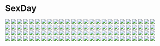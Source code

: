 # SexDay
![](https://konachan.com/image/9792a8ba583ec028beab3919a41df5b5/Konachan.com%20-%2094948%20green_hair%20hajiko%20japanese_clothes%20kochiya_sanae%20long_hair%20magic%20miko%20ofuda%20touhou%20yellow_eyes.jpg)
![](https://konachan.com/image/b2804b64549c0c1c966583fc7d8ae30a/Konachan.com%20-%2064508%20maribel_han%20touhou%20usami_renko.jpg)
![](https://konachan.com/image/ba0b64c89b87ccc0ba63db3308c72823/Konachan.com%20-%20102435%20dress%20jinn_avalon%20kaname_madoka%20mahou_shoujo_madoka_magica%20pink_hair%20red_eyes%20twintails.jpg)
![](https://konachan.com/jpeg/ebc826b1563d8e158b8a370e1d6923ee/Konachan.com%20-%20272463%20aliasing%20animal%20aqua_eyes%20aqua_hair%20bibboss39%20bubbles%20deep-sea_girl_%28vocaloid%29%20dress%20fish%20hatsune_miku%20long_hair%20twintails%20underwater%20vocaloid%20water.jpg)
![](https://konachan.com/image/fb600e6c7bcb6a25dc11393d592867b3/Konachan.com%20-%20197294%20green_eyes%20green_hair%20japanese_clothes%20jpeg_artifacts%20kochiya_sanae%20long_hair%20miko%20ofuda%20sishenfan%20skirt%20socks%20touhou.jpg)
![](https://konachan.com/image/1bad50a2bd2478d0ad25df2adee7d369/Konachan.com%20-%2090484%20dress%20group%20guitar%20gumi%20hatsune_miku%20instrument%20kagamine_len%20kagamine_rin%20kaito%20kamui_gakupo%20male%20megurine_luka%20meiko%20radu%20twintails%20vocaloid.jpg)
![](https://konachan.com/image/6ab49683f5e41802b630c2395fbd65d4/Konachan.com%20-%20164415%20bakemonogatari%20close%20gamerag%20monogatari_%28series%29%20sengoku_nadeko.jpg)
![](https://konachan.com/image/67fffdc1b3afd4b40874a60ad352c311/Konachan.com%20-%20307761%20ass%20a.x.%20bra%20close%20original%20panties%20purple_hair%20underwear.jpg)
![](https://konachan.com/jpeg/3e55d161f05ffb9bf9690b417399397c/Konachan.com%20-%20115012%20chibi%20close%20crying%20hatsune_miku%20tears%20vector%20vocaloid.jpg)
![](https://konachan.com/image/b692e6ccbbfb6ca63e8b54cc8bc1b038/Konachan.com%20-%2084341%20kagamine_len%20kagamine_rin%20magnet_%28vocaloid%29%20male%20mizu%20vocaloid.jpg)
![](https://konachan.com/image/57d9e5721c22ddcd3fe43a5097a91996/Konachan.com%20-%2011972%20.hack__%20.hack__sign%20bear_%28.hack__%29.jpg)
![](https://konachan.com/image/2ead47d6610da0456169cd48dd1f9178/Konachan.com%20-%20262124%202girls%20blonde_hair%20blue_eyes%20blush%20breasts%20brown_hair%20cleavage%20cross%20dress%20flowers%20gloves%20kiss%20long_hair%20ponytail%20rose%20shoujo_ai%20uniform%20youjo_senki.jpg)
![](https://konachan.com/jpeg/59ee1436d74a6d0fd7483084d4fdc51f/Konachan.com%20-%20233869%20animal%20aqua_eyes%20aqua_hair%20cat%20clouds%20drink%20flowers%20food%20grass%20long_hair%20male%20moon%20petals%20short_hair%20signed%20sky%20snow%20twintails%20vocaloid%20water%20winter.jpg)
![](https://konachan.com/jpeg/b881e06a91a3f98c623661e0793b81cc/Konachan.com%20-%20282379%20all_male%20animal%20another_eden%20cape%20magic%20male%20mighty_%28another_eden%29%20moku_%28gnak5442%29%20staff.jpg)
![](https://konachan.com/image/0515c1ba0897ac7bdfb6879a620ca397/Konachan.com%20-%20157547%202girls%20bed%20fan%20nanbu_kaguya%20pointed_ears%20st.microscope%20super_robot_wars%20suzuka_hime.jpg)
![](https://konachan.com/image/8a901bd647957e1bad39892b14ebeb98/Konachan.com%20-%20129185%20banette%20gengar%20giratina%20haruka_%28pokemon%29%20hat%20hikari_%28pokemon%29%20kris_%28pokemon%29%20leaf_%28pokemon%29%20litwick%20misdreavus%20pokemon%20torute%20touko_%28pokemon%29.jpg)
![](https://konachan.com/image/8127c7f830078743cc074176b053200a/Konachan.com%20-%2021299%20boy_meets_girl%20kasugano_haruna%20shintaro%20tsubasa_miu.jpg)
![](https://konachan.com/image/c8eb449388c3b81db646fa69b815b1a4/Konachan.com%20-%20175141%20brown_eyes%20brown_hair%20christmas%20itoucon%20original%20ribbons%20short_hair%20thighhighs%20twintails.jpg)
![](https://konachan.com/image/01fca4b01afe995b1c389d8697df56b2/Konachan.com%20-%2093151%20blonde_hair%20blue_eyes%20torn_clothes%20trinity_blood%20vanessa_walsh.jpg)
![](https://konachan.com/image/ef4f9cb0091af4a4d0408c023d32ec01/Konachan.com%20-%20247334%20hatsune_miku%20slumcat%20suna_no_wakusei_%28vocaloid%29%20vocaloid.jpg)
![](https://konachan.com/image/e215a2744bb0f6b8f93b496ef4f4112c/Konachan.com%20-%20110527%20blush%20brown_eyes%20brown_hair%20candy%20chocolate%20long_hair%20nude%20original%20ribbons%20sukage%20valentine.jpg)
![](https://konachan.com/jpeg/5077262660a103bc258190b524a88ceb/Konachan.com%20-%20269471%20anthropomorphism%20blush%20brown_eyes%20brown_hair%20kantai_collection%20long_hair%20navel%20ponytail%20yamato_%28kancolle%29%20z5987.jpg)
![](https://konachan.com/jpeg/274024355ae494ce44c661b07260e5db/Konachan.com%20-%20257892%20black_hair%20bondage%20boots%20breasts%20cait%20cleavage%20collar%20dress%20elbow_gloves%20garter_belt%20gloves%20long_hair%20noire%20red_eyes%20ribbons%20thighhighs%20twintails.jpg)
![](https://konachan.com/image/8a789defab7aeb0614f0dab16d63dfb8/Konachan.com%20-%2052086%20hatsune_miku%20thighhighs%20vocaloid.jpg)
![](https://konachan.com/image/6ece7ca6b740b70ea14d88b2b0774621/Konachan.com%20-%20156764%202girls%20building%20city%20long_hair%20mocha_%28naturefour%29%20original%20pink_hair%20ponytail%20purple_eyes%20red_hair%20skirt.jpg)
![](https://konachan.com/jpeg/8ef3d99b692b4ce61b71294e52f5825d/Konachan.com%20-%20138785%20astraythem%20bikini%20game_cg%20ginta%20kagami_mimi%20kasugamori_akeno%20swimsuit%20twintails.jpg)
![](https://konachan.com/jpeg/52856bc9e0530acf8b999ab11014930d/Konachan.com%20-%20227294%20anthropomorphism%20autumn%20kamikaze_%28kancolle%29%20kantai_collection%20nanahane_fl%20signed.jpg)
![](https://konachan.com/image/59d2b3fb5cccee9795bcca6a905fbe84/Konachan.com%20-%20189280%20ass%20ball%20blonde_hair%20bubbles%20cropped%20flowers%20green_eyes%20hat%20lost_crusade%20panties%20skirt%20sunflower%20swimsuit%20tagme_%28character%29%20underwear%20wings.jpg)
![](https://konachan.com/jpeg/3c0f8ce366dacfb82cbf7c79b28f0508/Konachan.com%20-%20306823%20gray_hair%20long_hair%20naruwe%20original%20polychromatic%20weapon.jpg)
![](https://konachan.com/image/ef764e846f0d72f64511bce9c920a387/Konachan.com%20-%2076591%20hatsune_miku%20miku_append%20twintails%20vocaloid.jpg)
![](https://konachan.com/jpeg/1b5a4b3572b770079d6532664678164a/Konachan.com%20-%2074507%20animal%20cat%20kiriya_nozomi%20mayoi_neko_overrun%21%20nude%20pussy%20towel%20uncensored.jpg)
![](https://konachan.com/image/6454ccc6af7352410a4486b22f2c9a6c/Konachan.com%20-%20184989%20aki_%28wishtakeme%29%20book%20brown_eyes%20brown_hair%20dress%20flowers%20long_hair%20original%20rose%20tears.jpg)
![](https://konachan.com/jpeg/5eaf26499fede0314f9868ab6683c95a/Konachan.com%20-%20256495%20animal%20aqua_eyes%20aqua_hair%20chinchongcha%20hat%20kafuu_chino%20loli%20rabbit%20scarf%20school_uniform%20short_hair%20skirt%20tippy_%28gochiusa%29%20tree%20watermark.jpg)
![](https://konachan.com/jpeg/5dba0e15134ab56ceaf3dda5f43ec6c8/Konachan.com%20-%2053237%20akashiya_moka%20close%20red_eyes%20rosario%2Bvampire%20white_hair.jpg)
![](https://konachan.com/image/24dc8c4bb5b9a446af5ced7d3c328f42/Konachan.com%20-%2093236%20rio%20super_blackjack.jpg)
![](https://konachan.com/jpeg/8ee55fc1c7f72df0e8e1c95096c59bc0/Konachan.com%20-%20143798%20ass%20beach%20bikini%20game_cg%20hashimoto_takashi%20imouto_no_katachi%20orange_hair%20red_eyes%20shade%20sphere%20sumeragi_ayaka%20swimsuit%20twintails%20wet.jpg)
![](https://konachan.com/jpeg/798ab233fbd0c8c1d455478d6847003e/Konachan.com%20-%20277707%20anthropomorphism%20ass%20barefoot%20blush%20breasts%20brown_eyes%20brown_hair%20drink%20kantai_collection%20long_hair%20nude%20numpopo%20pola_%28kancolle%29.jpg)
![](https://konachan.com/image/a402be52a607bf8645bbd0c4f28a5805/Konachan.com%20-%20260910%20attila_%28fate_grand_order%29%20fate_extella%20fate_extra%20fate_%28series%29%20kishinami_hakuno%20stars%20sunga2usagi.jpg)
![](https://konachan.com/image/d0ac4fa3a9ce04a1c73bef1bbffa541c/Konachan.com%20-%20291324%20anthropomorphism%20azur_lane%20bikini%20bondage%20centaur_%28azur_lane%29%20hiru-kun_no_ami%20swimsuit.jpg)
![](https://konachan.com/image/96d37dffb406df985f0edb40c6ef3006/Konachan.com%20-%2080479%20hatsune_miku%20megurine_luka%20space%20stars%20twintails%20vocaloid.jpg)
![](https://konachan.com/image/dd7e453622b8900994b532527a427528/Konachan.com%20-%20200298%202l%20black%20blonde_hair%20blue_eyes%20long_hair%20original%20twintails.jpg)
![](https://konachan.com/jpeg/230efe89178aba0312080c6fbc9ae8d4/Konachan.com%20-%20302273%20bikini%20blonde_hair%20breasts%20cameltoe%20dark_skin%20erect_nipples%20iwbitu%20long_hair%20original%20see_through%20swimsuit%20tattoo%20water%20waterfall.jpg)
![](https://konachan.com/image/820892481ecd040d4a1fd695b8bb3a5f/Konachan.com%20-%2043276%20breast_grab%20breasts%20loli%20nikaime%20nipples%20nude%20togusa_masamu.jpg)
![](https://konachan.com/jpeg/4f08b887d666bc609a80b97399e9cca5/Konachan.com%20-%20261494%202girls%20black_eyes%20black_hair%20book%20clouds%20couch%20flowers%20idolmaster%20long_hair%20pink_hair%20ponytail%20short_hair%20skirt%20sky%20tree%20wink%20winter%20yellow_eyes.jpg)
![](https://konachan.com/image/251c1d4ae7006a8376980a663c52493a/Konachan.com%20-%2051276%20black%20close%20jigoku_shoujo%20mikage_yuzuki.jpg)
![](https://konachan.com/jpeg/42449d22f524c823dab44790f63d5613/Konachan.com%20-%20118067%20aaaa%20black_hair%20blush%20brown_eyes%20close%20fingering%20k-on%21%20long_hair%20masturbation%20nakano_azusa%20pussy_juice%20twintails.jpg)
![](https://konachan.com/image/31e9fa199eb5fc1aca491b05496ead55/Konachan.com%20-%20195746%20amane_%28dream_c_club%29%20ass%20blush%20bow%20dream_c_club%20elbow_gloves%20gloves%20long_hair%20no_bra%20panties%20panty_pull%20pink_eyes%20pink_hair%20tear%20thighhighs%20underwear.jpg)
![](https://konachan.com/jpeg/6086e989109446471c7ec0adc89c979e/Konachan.com%20-%20222566%20ama_mitsuki%20blonde_hair%20blush%20breasts%20brown_eyes%20cropped%20elbow_gloves%20gloves%20long_hair%20navel%20no_bra%20panties%20rensouhou-chan%20topless%20underwear%20waifu2x.jpg)
![](https://konachan.com/image/27850e0bf5b69c4ecdd3ac0e0a12497d/Konachan.com%20-%20161260%20armor%20ass%20blonde_hair%20dress%20flowers%20garter_belt%20geister%20long_hair%20panties%20ponytail%20ribbons%20saber%20saber_lily%20signed%20sword%20thighhighs%20underwear%20weapon.jpg)
![](https://konachan.com/image/6e9b00660025ccd017d8e6f62a192b09/Konachan.com%20-%20175215%20bikini%20headphones%20miyamoto_issa%20nitroplus%20pink_eyes%20pink_hair%20sonico%20super_sonico%20swimsuit%20thighhighs.jpg)
![](https://konachan.com/image/733f466aba9624c04e8140e62c731a86/Konachan.com%20-%20284371%20black_hair%20blush%20breasts%20brown_eyes%20cameltoe%20close%20cropped%20long_hair%20navel%20no_bra%20panties%20school_uniform%20skirt%20underboob%20underwear%20upskirt%20zanntetu.jpg)
![](https://konachan.com/jpeg/2c19a7731ba929d2c771fd14c0fd2dd5/Konachan.com%20-%20214622%20ass%20bed%20black_hair%20breasts%20cameltoe%20flowers%20long_hair%20navel%20original%20panties%20sleeping%20spread_legs%20tony_guisado%20underwear.jpg)
![](https://konachan.com/jpeg/b1b7870362f5223522613294e75ab55b/Konachan.com%20-%2042822%20black%20christmas%20hat%20hidamari_sketch%20santa_costume%20santa_hat%20ume_aoki%20yuno.jpg)
![](https://konachan.com/image/da8de98463042793cc80a9f92ac34dce/Konachan.com%20-%20180120%20apron%20bed%20blonde_hair%20blush%20cameltoe%20ebi_193%20hat%20long_hair%20naked_apron%20red_eyes%20ribbons%20sideboob%20thighhighs%20touhou%20vampire%20wings%20zettai_ryouiki.jpg)
![](https://konachan.com/image/1b8ad9ce589764c3b0b5bb3d2bcf5a0d/Konachan.com%20-%20158236%20building%20cherry_blossoms%20flowers%20orange_hair%20original%20pixiv_fantasia%20rakuhei%20scenic%20water%20waterfall%20wings.jpg)
![](https://konachan.com/image/704bcfaf1ac9ba1479b6bc816f0afc9c/Konachan.com%20-%20298425%20ass%20blonde_hair%20blush%20bra%20ereshkigal_%28fate_grand_order%29%20fang%20fate_grand_order%20fate_%28series%29%20kumakou%20long_hair%20panties%20red_eyes%20twintails%20underwear.jpg)
![](https://konachan.com/image/d0bfd4f0661785aec118c5d72acd9dcb/Konachan.com%20-%2039958%20aoi_shiro%20moon.jpg)
![](https://konachan.com/jpeg/18a84e3d99c4d125e7f766d56ff08254/Konachan.com%20-%2091850%20animal_ears%20christmas%20collar%20foxgirl%20inakoi%20kamishiro_mutsuki%20red_eyes%20santa_costume%20snow%20thighhighs%20third-party_edit%20whirlpool%20white_hair.jpg)
![](https://konachan.com/image/8c8fc31b75f19f76f86d41cb66747b0f/Konachan.com%20-%20170878%20brown_hair%20glasses%20hola%20kuriyama_mirai%20kyoukai_no_kanata%20school_uniform%20short_hair%20yellow_eyes.jpg)
![](https://konachan.com/image/4f032ddaf44fd13f32add45b921dee13/Konachan.com%20-%20179901%20animal%20animal_ears%20catgirl%20drink%20gray_hair%20japanese_clothes%20kimono%20mouse%20multiple_tails%20original%20red_eyes%20short_hair%20tadano_omake%20tail.jpg)
![](https://konachan.com/jpeg/e5f9ede0e10552cbed32fe706e60b9b6/Konachan.com%20-%20185896%20blue%20blue_eyes%20gun%20kirigaya_kazuto%20lightsaber%20sword%20sword_art_online%20third-party_edit%20watermark%20weapon.jpg)
![](https://konachan.com/image/f35735e4a63040e124e07781d705ecac/Konachan.com%20-%20154566%20breasts%20cleavage%20cyndaquil%20dress%20glameow%20mudkip%20oshawott%20pikachu%20pokemon.jpg)
![](https://konachan.com/image/0618f7c0ed69a2a6b2ac44746a35720a/Konachan.com%20-%20157962%20blush%20flowers%20goggles%20green_eyes%20green_hair%20gumi%20instrument%20japanese_clothes%20kanipanda%20kimono%20short_hair%20vocaloid.jpg)
![](https://konachan.com/image/0c79565874994d9ed29eeb27ed18cabc/Konachan.com%20-%20217426%20bicycle%20black_hair%20cropped%20flowers%20grass%20kneehighs%20landscape%20original%20scenic%20school_uniform%20sho_%28shoichi-kokubun%29%20skirt%20water.jpg)
![](https://konachan.com/image/7e910de9ba3b888a7461052c82bc3751/Konachan.com%20-%20275933%20animal%20bicolored_eyes%20breasts%20dress%20gray_hair%20kouyafu%20long_hair%20original.jpg)
![](https://konachan.com/image/fd0eb02950e42b8746cb8118aa232e9f/Konachan.com%20-%20205305%20aliasing%20anthropomorphism%20ashigara_%28kancolle%29%20barefoot%20brown_hair%20fan%20flowers%20headband%20kantai_collection%20long_hair%20to6_l.jpg)
![](https://konachan.com/image/e2504ae3f08793a227e5b0aec1f74bd1/Konachan.com%20-%2034900%20dragonaut%20dragonaut_the_resonance.jpg)
![](https://konachan.com/image/e285aacd69989716fea997b4c4f3dc3e/Konachan.com%20-%20236626%202girls%20aqua_eyes%20bikini%20blush%20bow%20brown_eyes%20brown_hair%20cameltoe%20cropped%20flat_chest%20gray_hair%20hat%20navel%20short_hair%20swim_ring%20swimsuit%20xin_%28moehime%29.jpg)
![](https://konachan.com/jpeg/01d9a1b5cc6046d8f042d71cb21ee822/Konachan.com%20-%20287597%20aqua_eyes%20bath%20bathtub%20blush%20breasts%20long_hair%20nude%20original%20red_hair%20shoken_narai%20signed%20water.jpg)
![](https://konachan.com/image/2170ec5223fa8edb445b1ce8ed2829b7/Konachan.com%20-%20253827%202girls%20animal%20blue_eyes%20bow%20braids%20breasts%20butterfly%20cleavage%20dress%20food%20fruit%20gray_eyes%20hat%20long_hair%20onineko%20pink_hair%20short_hair%20strawberry.jpg)
![](https://konachan.com/image/f156288960be550626a9fd8151b6abc6/Konachan.com%20-%207066%20gagraphic%20jiji%20logo%20school_uniform%20watermark.jpg)
![](https://konachan.com/image/eea4fbc269a5e819e4a86723407912de/Konachan.com%20-%20137711%20guitar%20instrument%20kagamine_rin%20kintarou_%28kintarou%27s_room%29%20monochrome%20vocaloid.jpg)
![](https://konachan.com/image/babb78428b3ef764ecd807d1085f24a3/Konachan.com%20-%20269907%20blonde_hair%20chain%20hc%20jpeg_artifacts%20long_hair%20mabinogi%20mabinogi_heroes%20navel%20wings.jpg)
![](https://konachan.com/jpeg/53ea5e090827560c8d358f4b368da48d/Konachan.com%20-%20275261%20animal_ears%20anus%20ass%20brown_hair%20catgirl%20censored%20hoodie%20japanese_clothes%20long_hair%20nopan%20original%20pussy%20sleeping%20twintails%20yukata%20yu-ta.jpg)
![](https://konachan.com/image/74e92014b2d7cabf6ee65c427f499e26/Konachan.com%20-%20261079%20darling_in_the_franxx%20mecha%20qtian%20spear%20watermark%20weapon.jpg)
![](https://konachan.com/image/6f7ad9bbfe996411421620e89fcf1857/Konachan.com%20-%2059455%20bed%20breasts%20cube%20game_cg%20kanekiyo_miwa%20natsu_no_ame%20nipples%20nude%20shinooka_misa.jpg)
![](https://konachan.com/image/1905cd3f07c2a62332d701aec0585f04/Konachan.com%20-%20208749%20animal%20anthropomorphism%20aqua_eyes%20bird%20braids%20brown_hair%20clouds%20headphones%20kneehighs%20long_hair%20ponytail%20school_uniform%20sky%20sunset%20yamano_%28yamanoh%29.jpg)
![](https://konachan.com/image/fa0371e4f51f53ce5946b5c6ee2303a6/Konachan.com%20-%20247950%20animal%20bird%20blonde_hair%20breasts%20clouds%20elbow_gloves%20feathers%20gloves%20hc%20long_hair%20sky%20thighhighs.jpg)
![](https://konachan.com/image/f4cd0e820ec91693d94ea55cbed43806/Konachan.com%20-%20161747%20aya_drevis%20black_hair%20blood%20blue_eyes%20bow%20mad_father%20setona_%28daice%29%20torn_clothes.jpg)
![](https://konachan.com/image/57891c3f94ff451dbbfabba6123a4cc8/Konachan.com%20-%2033870%20read_or_die%20yomiko_readman.jpg)
![](https://konachan.com/image/941b21586eec89db3498bc230de9dcb9/Konachan.com%20-%20180547%20arsenixc%20black_hair%20blue_eyes%20building%20kill_la_kill%20kiryuin_satsuki%20short_hair%20tree.jpg)
![](https://konachan.com/image/264db18bdd36902e4b4ca62d6af55326/Konachan.com%20-%2036545%20pia_carrot_gp.jpg)
![](https://konachan.com/jpeg/e0fa6b141db00ce24e54a7204ac33280/Konachan.com%20-%20283613%20breasts%20cleavage%20dress%20emilia_%28re%3Azero%29%20flowers%20long_hair%20melings%20pointed_ears%20purple_eyes%20re%3Azero_kara_hajimeru_isekai_seikatsu%20white_hair.jpg)
![](https://konachan.com/jpeg/b1649902c31f89b5d110eb9852c1fb5b/Konachan.com%20-%20211182%20black_hair%20blue_eyes%20drink%20food%20grass%20japanese_clothes%20kimono%20long_hair%20original%20tanishi_0403.jpg)
![](https://konachan.com/jpeg/97dea46bb52189e18636916520fc0bdc/Konachan.com%20-%2030975%20bikini%20suzumiya_haruhi%20suzumiya_haruhi_no_yuutsu%20swimsuit%20yellow.jpg)
![](https://konachan.com/jpeg/3ba4a0040002fde2a05821cdb23a778b/Konachan.com%20-%207937%20higurashi_no_naku_koro_ni%20takano_miyo.jpg)
![](https://konachan.com/image/31d87107c55a94effdb2cfabad529bfb/Konachan.com%20-%2037476%20ayane%20breasts%20cleavage%20dead_or_alive%20iizuki_tasuku%20japanese_clothes%20kimono%20open_shirt.jpg)
![](https://konachan.com/jpeg/27d73d4c36ed894f588173583f7b566a/Konachan.com%20-%20149715%20blue_hair%20blush%20cube%20fang%20gray_hair%20group%20kurano_ema%20kurano_yae%20long_hair%20pantyhose%20ponytail%20red_eyes%20shorts%20skirt%20socks%20stairs%20tie%20tree%20twintails.jpg)
![](https://konachan.com/image/512221dc9b5fc0762fc40b4fbde253fe/Konachan.com%20-%2036653%20mibu_natsuki%20takano_miyuki%20tetsudou_musume%20tomytec.jpg)
![](https://konachan.com/jpeg/33e383542e6541053d52211c8a84282e/Konachan.com%20-%20265404%20ama_mitsuki%20anthropomorphism%20black_hair%20haruna_%28kancolle%29%20headband%20japanese_clothes%20long_hair%20panties%20spread_legs%20striped_panties%20thighhighs%20underwear.jpg)
![](https://konachan.com/jpeg/5a677872951139e67b332de8ac1a6f3c/Konachan.com%20-%20263661%20animal%20barefoot%20game_cg%20koutaro%20kusakari_natane%20loli%20ribbons%20school_swimsuit%20shark%20swimsuit%20tropical_kiss%20twinkle%20wink.jpg)
![](https://konachan.com/image/f1ce9c6eabe03c0737b7dc4667d9d47a/Konachan.com%20-%2031841%20black_hair%20blush%20favorite%20game_cg%20happy_margaret%21%20kitanoji_nozomi%20kokonoka%20long_hair%20school_uniform%20sky%20water.jpg)
![](https://konachan.com/image/53abe23cfe005a892ac7cf11de1fa54c/Konachan.com%20-%2089248%20bow%20brown_eyes%20brown_hair%20hakurei_reimu%20japanese_clothes%20long_hair%20miko%20touhou.jpg)
![](https://konachan.com/jpeg/c3fcf13e1cfd319fd902d77a7e792048/Konachan.com%20-%20278761%20black_hair%20blue_eyes%20bodysuit%20breasts%20goggles%20ibis1%20long_hair%20original%20skintight%20water.jpg)
![](https://konachan.com/image/a157e4749050b09f348b6ac155ff7fff/Konachan.com%20-%2054642%20blonde_hair%20blush%20cigarette%20earmuffs%20glasses%20long_hair%20momoi_komomo%20red_hair%20school_uniform%20short_hair%20smoking%20snow%20water%20white_hair%20winter.jpg)
![](https://konachan.com/image/7f63c0c4b330dbc356e498c635b508a1/Konachan.com%20-%20110656%20animal%20applique%20asami_asami%20bath%20blonde_hair%20blue_eyes%20breasts%20cat%20fake_azure_arcology%20game_cg%20nipples%20noel_%28fake_azure_arcology%29%20rain_t_miraa.jpg)
![](https://konachan.com/image/1073fc913224169c4e547aa1529b3a58/Konachan.com%20-%2055308%20black_rock_shooter%20hatsune_miku%20kuroi_mato%20vocaloid.jpg)
![](https://konachan.com/image/fefed432148aa474d114dcee605f965d/Konachan.com%20-%2025473%20hina_ichigo%20rozen_maiden.jpg)
![](https://konachan.com/image/2ea298c615d9605ff94abc71d73da7f2/Konachan.com%20-%2026733%20ikari_shinji%20neon_genesis_evangelion%20white.jpg)
![](https://konachan.com/image/f4de6b5e7900cbbe3d58bd1c5e7d8e9c/Konachan.com%20-%20162653%20araragi_koyomi%20bakemonogatari%20hachikuji_mayoi%20kanbaru_suruga%20loli%20male%20nekomonogatari%20nisemonogatari%20oshino_shinobu%20sengoku_nadeko%20yadokugaeru.jpg)
